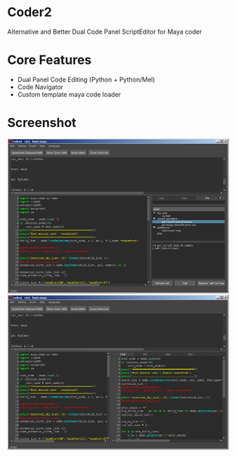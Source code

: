 # Coder2
Alternative and Better Dual Code Panel ScriptEditor for Maya coder


Core Features
===================
  * Dual Panel Code Editing (Python + Python/Mel)
  * Code Navigator
  * Custom template maya code loader
  
Screenshot
===================

![Coder2_v2.2_20200721_01.png](notes/Coder2_v2.2_20200721_01.png?raw=true)
![Coder2_v2.2_20200721_02.png](notes/Coder2_v2.2_20200721_02.png?raw=true)
